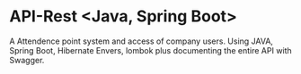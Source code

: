 # API-Rest <Java, Spring Boot>

A Attendence point system and access of company users. Using JAVA, Spring Boot, Hibernate Envers, lombok plus documenting the entire API with Swagger.
